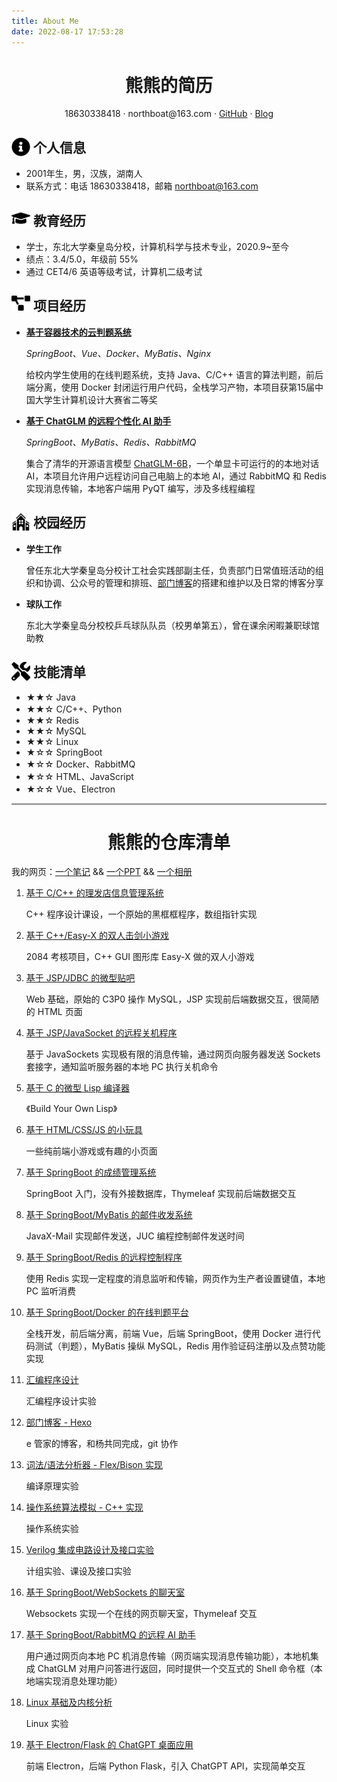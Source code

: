 ```yaml
---
title: About Me
date: 2022-08-17 17:53:28
---
```


# <center>熊熊的简历

 <center>
     <div>
         <span>
             18630338418
         </span>
         ·
         <span>
             northboat@163.com
         </span>
         ·
         <span>
             <a href="https://github.com/northboat">GitHub</a>
         </span>
         ·
         <span>
             <a href="https://northboat.netlify.app/">Blog</a>
         </span>
     </div>
 </center>


 ## <img src="./assets/info-circle-solid.svg" align="left" width="30px"> &nbsp;个人信息

- 2001年生，男，汉族，湖南人
- 联系方式：电话 18630338418，邮箱 northboat@163.com

## <img src="./assets/graduation-cap-solid.svg" align="left" width="30px"> &nbsp;教育经历

- 学士，东北大学秦皇岛分校，计算机科学与技术专业，2020.9~至今
- 绩点：3.4/5.0，年级前 55%
- 通过 CET4/6 英语等级考试，计算机二级考试

## <img src="./assets/project-diagram-solid.svg" align="left" width="30px"> &nbsp;项目经历

- [**基于容器技术的云判题系统**](https://github.com/northboat/Online-Judge-System)

  *SpringBoot、Vue、Docker、MyBatis、Nginx*

  给校内学生使用的在线判题系统，支持 Java、C/C++ 语言的算法判题，前后端分离，使用 Docker 封闭运行用户代码，全栈学习产物，本项目获第15届中国大学生计算机设计大赛省二等奖

- [**基于 ChatGLM 的远程个性化 AI 助手**](https://github.com/northboat/Aides)

  *SpringBoot、MyBatis、Redis、RabbitMQ*

  集合了清华的开源语言模型 [ChatGLM-6B](https://github.com/THUDM/ChatGLM-6B)，一个单显卡可运行的的本地对话 AI，本项目允许用户远程访问自己电脑上的本地 AI，通过 RabbitMQ 和 Redis 实现消息传输，本地客户端用 PyQT 编写，涉及多线程编程

## <img src="./assets/school.svg" align="left" width="30px"> &nbsp;校园经历

- **学生工作**

  曾任东北大学秦皇岛分校计工社会实践部副主任，负责部门日常值班活动的组织和协调、公众号的管理和排班、[部门博客](https://ekeeper.netlify.app)的搭建和维护以及日常的博客分享

- **球队工作**

  东北大学秦皇岛分校校乒乓球队队员（校男单第五），曾在课余闲暇兼职球馆助教

## <img src="./assets/tools-solid.svg" align="left" width="30px"> &nbsp;技能清单

- ★★☆ Java
- ★★☆ C/C++、Python
- ★★☆ Redis
- ★★☆ MySQL
- ★★☆ Linux
- ★☆☆ SpringBoot
- ★☆☆ Docker、RabbitMQ
- ★☆☆ HTML、JavaScript
- ★☆☆ Vue、Electron

---

# <center>熊熊的仓库清单

我的网页：[一个笔记](https://northboat.netlify.app/) && [一个PPT](https://northslidev.netlify.app/) && [一个相册](https://northgallery.netlify.app/)

1. <a href="https://github.com/northBoat/Barber-Shop" target="_blank">基于 C/C++ 的理发店信息管理系统</a>

   C++ 程序设计课设，一个原始的黑框框程序，数组指针实现

2. <a href="https://github.com/northBoat/Fencing-Matchman" target="_blank">基于 C++/Easy-X 的双人击剑小游戏</a>

   2084 考核项目，C++ GUI 图形库 Easy-X 做的双人小游戏

3. <a href="https://github.com/northBoat/NEUQHelper" target="_blank">基于 JSP/JDBC 的微型贴吧</a>

   Web 基础，原始的 C3P0 操作 MySQL，JSP 实现前后端数据交互，很简陋的 HTML 页面

4. <a href="https://github.com/northBoat/Remote-Controller-1" target="_blank">基于 JSP/JavaSocket 的远程关机程序</a>

   基于 JavaSockets 实现极有限的消息传输，通过网页向服务器发送 Sockets 套接字，通知监听服务器的本地 PC 执行关机命令

5. <a href="https://github.com/northBoat/MyLisp" target="_blank">基于 C 的微型 Lisp 编译器</a>

   《Build Your Own Lisp》

6. <a href="https://github.com/northBoat/FrontEnd-Toys" target="_blank">基于 HTML/CSS/JS 的小玩具</a>

   一些纯前端小游戏或有趣的小页面

7. <a href="https://github.com/northBoat/Performance-Analysis-System" target="_blank">基于 SpringBoot 的成绩管理系统</a>

   SpringBoot 入门，没有外接数据库，Thymeleaf 实现前后端数据交互

8. <a href="https://github.com/northBoat/PostOffice" target="_blank">基于 SpringBoot/MyBatis 的邮件收发系统</a>

   JavaX-Mail 实现邮件发送，JUC 编程控制邮件发送时间

9. <a href="https://github.com/northBoat/Remote-Controller-2" target="_blank">基于 SpringBoot/Redis 的远程控制程序</a>

   使用 Redis 实现一定程度的消息监听和传输，网页作为生产者设置键值，本地 PC 监听消费

10. <a href="https://github.com/northboat/MyOJ" target="_blank">基于 SpringBoot/Docker 的在线判题平台</a>

    全栈开发，前后端分离，前端 Vue，后端 SpringBoot，使用 Docker 进行代码测试（判题），MyBatis 操纵 MySQL，Redis 用作验证码注册以及点赞功能实现

11. <a href="https://github.com/northboat/Assembly-Language-Design" target="_blank">汇编程序设计</a>

    汇编程序设计实验

12. <a href="https://github.com/northboat/EKeeper" target="_blank">部门博客 - Hexo</a>

    e 管家的博客，和杨共同完成，git 协作

13. <a href="https://github.com/northBoat/Lexer" target="_blank">词法/语法分析器 - Flex/Bison 实现</a>

    编译原理实验

14. <a href="https://github.com/northBoat/OS-Experiment" target="_blank">操作系统算法模拟 - C++ 实现</a>

    操作系统实验

15. <a href="https://github.com/northBoat/IC-Experiment" target="_blank">Verilog 集成电路设计及接口实验</a>

    计组实验、课设及接口实验

16. <a href="https://github.com/northBoat/Bear-ChatRoom" target="_blank">基于 SpringBoot/WebSockets 的聊天室</a>

    Websockets 实现一个在线的网页聊天室，Thymeleaf 交互

17. <a href="https://github.com/northboat/Aides" target="_blank">基于 SpringBoot/RabbitMQ 的远程 AI 助手</a>

    用户通过网页向本地 PC 机消息传输（网页端实现消息传输功能），本地机集成 ChatGLM 对用户问答进行返回，同时提供一个交互式的 Shell 命令框（本地端实现消息处理功能）

18. <a href="https://github.com/northboat/Linux-Experiment" target="_blank">Linux 基础及内核分析</a>

    Linux 实验

19. <a href="https://github.com/northboat/ChatGPT-Electron" target="_blank">基于 Electron/Flask 的 ChatGPT 桌面应用</a>

    前端 Electron，后端 Python Flask，引入 ChatGPT API，实现简单交互 

